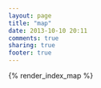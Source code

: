 ```yaml
---
layout: page
title: "map"
date: 2013-10-10 20:11
comments: true
sharing: true
footer: true
---
```


{% render_index_map %}

